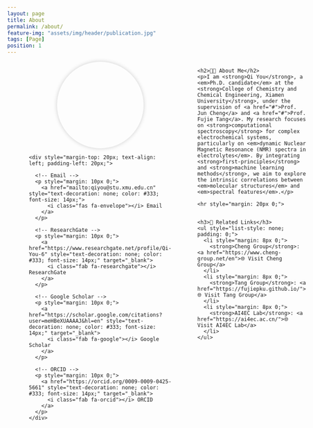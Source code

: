 ```yaml
---
layout: page
title: About
permalink: /about/
feature-img: "assets/img/header/publication.jpg"
tags: [Page]
position: 1
---
```


<div style="display: flex; margin: 0 50px; gap: 60px;">

  <div style="flex: 1;">
     <!-- photo -->
    <div style="width: 200px; height: 200px; margin: 0 auto; border-radius: 50%; overflow: hidden; box-shadow: 0 0 10px #ccc;">
      <img src="/assets/img/1.jpg style="object-fit: cover;">
    </div>

    

    <div style="margin-top: 20px; text-align: left; padding-left: 20px;">
    
      <!-- Email -->
      <p style="margin: 10px 0;">
        <a href="mailto:qiyou@stu.xmu.edu.cn" style="text-decoration: none; color: #333; font-size: 14px;">
          <i class="fas fa-envelope"></i> Email
        </a>
      </p>
      
      <!-- ResearchGate -->
      <p style="margin: 10px 0;">
        <a href="https://www.researchgate.net/profile/Qi-You-6" style="text-decoration: none; color: #333; font-size: 14px;" target="_blank">
          <i class="fab fa-researchgate"></i> ResearchGate
        </a>
      </p>
      
      <!-- Google Scholar -->
      <p style="margin: 10px 0;">
        <a href="https://scholar.google.com/citations?user=meHBeXUAAAAJ&hl=en" style="text-decoration: none; color: #333; font-size: 14px;" target="_blank">
          <i class="fab fa-google"></i> Google Scholar
        </a>
      </p>
      
      <!-- ORCID -->
      <p style="margin: 10px 0;">
        <a href="https://orcid.org/0009-0009-0425-5661" style="text-decoration: none; color: #333; font-size: 14px;" target="_blank">
          <i class="fab fa-orcid"></i> ORCID
        </a>
      </p>
    </div>
  </div>

  <div style="flex: 5;">
    
    <h2>👨‍🎓 About Me</h2>
    <p>I am <strong>Qi You</strong>, a <em>Ph.D. candidate</em> at the <strong>College of Chemistry and Chemical Engineering, Xiamen University</strong>, under the supervision of <a href="#">Prof. Jun Cheng</a> and <a href="#">Prof. Fujie Tang</a>. My research focuses on <strong>computational spectroscopy</strong> for complex electrochemical systems, particularly on <em>dynamic Nuclear Magnetic Resonance (NMR) spectra in electrolytes</em>. By integrating <strong>first-principles</strong> and <strong>machine learning methods</strong>, we aim to explore the intrinsic correlations between <em>molecular structures</em> and <em>spectral features</em>.</p>

    <hr style="margin: 20px 0;">


    <h3>🔗 Related Links</h3>
    <ul style="list-style: none; padding: 0;">
      <li style="margin: 8px 0;">
        <strong>Cheng Group</strong>: <a href="https://www.cheng-group.net/en">🌐 Visit Cheng Group</a>
      </li>
      <li style="margin: 8px 0;">
        <strong>Tang Group</strong>: <a href="https://fujiepku.github.io/">🌐 Visit Tang Group</a>
      </li>
      <li style="margin: 8px 0;">
        <strong>AI4EC Lab</strong>: <a href="https://ai4ec.ac.cn/">🌐 Visit AI4EC Lab</a>
      </li>
    </ul>
  </div>
</div>



